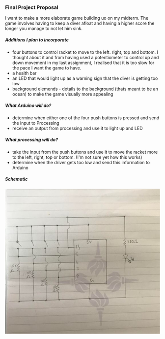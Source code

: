 ### Final Project Proposal

I want to make a more elaborate game building uo on my midterm. The game involves having to keep a diver afloat and having a higher score the longer you manage to not let him sink. 

##### Additions I plan to incorporate 

- four buttons to control racket to move to the left. right, top and bottom. I thought about it and from having used a potentiometer to control up and down movement in my last assignment, I realised that it is too slow for the pace I want the game to have. 
- a health bar 
- an LED that would light up as a warning sign that the diver is getting too low
- background elemends - details to the background (thats meant to be an ocean) to make the game visually more appealing 

##### What Arduino will do?

- determine when either one of the four push buttons is pressed and send the input to Processing 
- receive an output from processing and use it to light up and LED

##### What processing will do?

- take the input from the push buttons and use it to move the racket more to the left, right, top or bottom. (I'm not sure yet how this works)
- determine when the driver gets too low and send this information to Arduino

##### Schematic

![](Images/im6.JPG)
